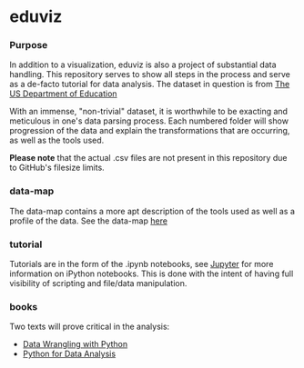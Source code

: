 # eduviz

### Purpose
In addition to a visualization, eduviz is also a project of substantial data handling. This repository serves to show all steps in the process and serve as a de-facto tutorial for data analysis. The dataset in question is from [The US Department of Education](https://collegescorecard.ed.gov/data/)

With an immense, "non-trivial" dataset, it is worthwhile to be exacting and meticulous in one's data parsing process. Each numbered folder will show progression of the data and explain the transformations that are occurring, as well as the tools used.

<b>Please note</b> that the actual .csv files are not present in this repository due to GitHub's filesize limits.

### data-map
The data-map contains a more apt description of the tools used as well as a profile of the data.
See the data-map [here](data-map.md)

### tutorial
Tutorials are in the form of the .ipynb notebooks, see [Jupyter](http://jupyter.org/) for more information on iPython notebooks. This is done with the intent of having full visibility of scripting and file/data manipulation.

### books
Two texts will prove critical in the analysis:
 * [Data Wrangling with Python](http://shop.oreilly.com/product/0636920032861.do)
 * [Python for Data Analysis](http://shop.oreilly.com/product/0636920023784.do)
